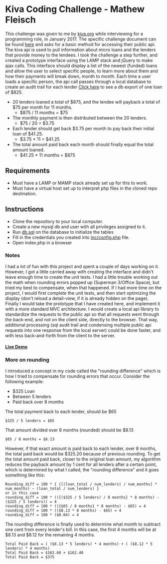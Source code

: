 # Kiva Coding Challenge - Mathew Fleisch

This challenge was given to me by [kiva.org](http://kiva.org) while interviewing for a programming role, in January 2017. The specific challenge document can be found [here](https://github.com/mathew-fleisch/kiva-coding-challenge/blob/master/challenge-doc.txt) and asks for a basic method for accessing their public api. The kiva api is used to pull information about micro loans and the lenders that provide money to the lendees. I took the challenge a step further, and created a prototype interface using the LAMP stack and jQuery to make ajax calls. This interface should display a list of the newest (funded) loans and allow the user to select specific people, to learn more about them and how their payments will break down, month to month. Each time a user loads a specific person, the api call passes through a local database to create an audit trail for each lender [Click here](https://github.com/mathew-fleisch/kiva-coding-challenge/blob/master/example_db_data.sql) to see a db export of one loan of $825. 

* 20 lenders loaned a total of $875, and the lendee will payback a total of $75 per month for 11 months. 
	* $875 / 11 months = $75
* The monthly payment is then distributed between the 20 lenders.
	* $75 / 20 = $3.75 
* Each lender should get back $3.75 per month to pay back their initial loan of $41.25.
	* $3.75 * 11 = $41.25 
* The total amount paid back each month should finally equal the total amount loaned.
	* $41.25 * 11 months = $875

## Requirements
* Must have a LAMP or MAMP stack already set up for this to work.
* Must have a virtual host set up to interpret php files in the cloned repo destination.

## Instructions
* Clone the repository to your local computer. 
* Create a new mysql db and user with all privileges assigned to it.
* Run [db.sql](https://github.com/mathew-fleisch/kiva-coding-challenge/blob/master/db.sql) on the database to initialize the tables
* Fill in the credentials you created into [inc/config.php](https://github.com/mathew-fleisch/kiva-coding-challenge/blob/master/inc/config.php) file.
* Open index.php in a browser


### Notes
I had a lot of fun with this project and spent a couple of days working on it. However, I got a little carried away with creating the interface and didn't leave enough time to create the unit tests. I had a little trouble working out the math when rounding errors popped up (Superman 3/Office Space), but tried my best to compensate, when that happened. If I had more time on the project, I would first complete the unit tests, and then start optimizing the display (don't reload a detail-view, if it is already hidden on the page). Finally I would take the prototype that I have created here, and implement it with a more standard MVC architecture. I would create a local api library to standardize the requests to the public api so that all requests went through the back-end, and not on the client side, directly to the browser. That way, additional processing (sql audit trail and condensing multiple public api requests into one response from the local server) could be done faster, and with less back-and-forth from the client to the server. 

#### [Live Demo](http://mathewfleisch.com/kiva/)


### More on rounding
I introduced a concept in my code called the "rounding difference" which is how I tried to compensate for rounding errors that occur. Consider the following example:

* $325 Loan
* Between 5 lenders
* Paid back over 8 months

The total payment back to each lender, should be $65
```
$325 / 5 lenders = $65
```
That amount divided over 8 months (rounded) should be $8.13
```
$65 / 8 months = $8.13
```

However, if that exact amount is paid back to each lender, over 8 months, the total paid back would be $325.20 because of previous rounding. To get the total amount paid back, closer to the original loan amount, my algorithm reduces the payback amount by 1 cent for all lenders after a certain point, which is determined by what I called, the “rounding difference” and it goes something like this:
```
Rounding_diff = 100 * { ([(loan_total / num_lenders) / num_months] * num_months) – (loan_total / num_lenders) } 
or in this case
rounding_diff = 100 * (({($325 / 5 lenders) / 8 months} * 8 months) - ($325 / 5 lenders)) = 4
rounding_diff = 100 * (({$65 / 8 months} * 8 months) - $65) = 4
rounding_diff = 100 * (($8.13 * 8 months) - $65) = 4
rounding_diff = 100 * ($0.04) = 4
```
The rounding difference is finally used to determine what month to subtract one cent from every lender's bill. In this case, the first 4 months will be at $8.13 and $8.12 for the remaining 4 months.
```
Total Paid Back = ( ($8.13 * 5 lenders) * 4 months) + ( ($8.12 * 5 lenders) * 4 months)
Total Paid Back = $162.60 + $162.40
Total Paid Back = $375
```
 